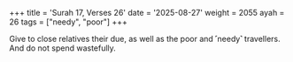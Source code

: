 +++
title = 'Surah 17, Verses 26'
date = '2025-08-27'
weight = 2055
ayah = 26
tags = ["needy", "poor"]
+++

Give to close relatives their due, as well as the poor and ˹needy˺ travellers. And do not spend wastefully.